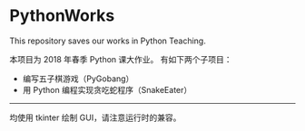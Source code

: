 # PythonWorks

This repository saves our works in Python Teaching.

本项目为 2018 年春季 Python 课大作业。
有如下两个子项目：

- 编写五子棋游戏（PyGobang）
- 用 Python 编程实现贪吃蛇程序（SnakeEater）

---

均使用 tkinter 绘制 GUI，请注意运行时的兼容。
